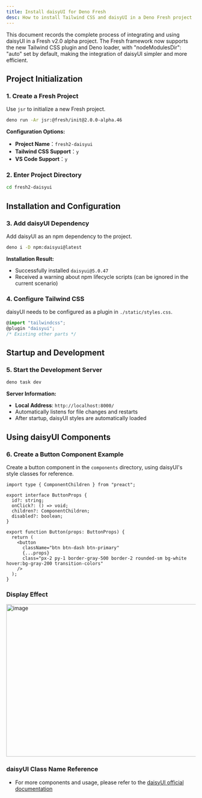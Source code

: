 ```yaml
---
title: Install daisyUI for Deno Fresh
desc: How to install Tailwind CSS and daisyUI in a Deno Fresh project
---
```


This document records the complete process of integrating and using daisyUI in a
Fresh v2.0 alpha project. The Fresh framework now supports the new Tailwind CSS
plugin and Deno loader, with "nodeModulesDir": "auto" set by default, making the
integration of daisyUI simpler and more efficient.

## Project Initialization

### 1. Create a Fresh Project

Use `jsr` to initialize a new Fresh project.

```bash
deno run -Ar jsr:@fresh/init@2.0.0-alpha.46
```

**Configuration Options:**

- **Project Name**：`fresh2-daisyui`
- **Tailwind CSS Support**：`y`
- **VS Code Support**：`y`

### 2. Enter Project Directory

```bash
cd fresh2-daisyui
```

## Installation and Configuration

### 3. Add daisyUI Dependency

Add daisyUI as an npm dependency to the project.

```bash
deno i -D npm:daisyui@latest
```

**Installation Result:**

- Successfully installed `daisyui@5.0.47`
- Received a warning about npm lifecycle scripts (can be ignored in the current
  scenario)

### 4. Configure Tailwind CSS

daisyUI needs to be configured as a plugin in `./static/styles.css`.

```typescript
@import "tailwindcss";
@plugin "daisyui";
/* Existing other parts */
```

## Startup and Development

### 5. Start the Development Server

```bash
deno task dev
```

**Server Information:**

- **Local Address**: `http://localhost:8000/`
- Automatically listens for file changes and restarts
- After startup, daisyUI styles are automatically loaded

## Using daisyUI Components

### 6. Create a Button Component Example

Create a button component in the `components` directory, using daisyUI's style
classes for reference.

```tsx components/Button.tsx
import type { ComponentChildren } from "preact";

export interface ButtonProps {
  id?: string;
  onClick?: () => void;
  children?: ComponentChildren;
  disabled?: boolean;
}

export function Button(props: ButtonProps) {
  return (
    <button
      className="btn btn-dash btn-primary"
      {...props}
      class="px-2 py-1 border-gray-500 border-2 rounded-sm bg-white hover:bg-gray-200 transition-colors"
    />
  );
}
```

### Display Effect

<img width="1006" height="406" alt="image" src="https://github.com/user-attachments/assets/291e283c-04e4-46d3-abcb-51198ad5183a" />

### daisyUI Class Name Reference

- For more components and usage, please refer to the
  [daisyUI official documentation](https://daisyui.com/)
